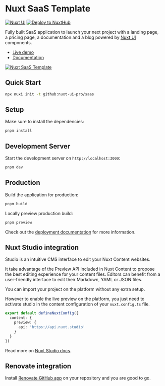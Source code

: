 # Nuxt SaaS Template

[![Nuxt UI](https://img.shields.io/badge/Made%20with-Nuxt%20UI-00DC82?logo=nuxt&labelColor=020420)](https://ui.nuxt.com)
[![Deploy to NuxtHub](https://img.shields.io/badge/Deploy%20to-NuxtHub-00DC82?logo=nuxt&labelColor=020420)](https://hub.nuxt.com/new?repo=nuxt-ui-pro/saas)

Fully built SaaS application to launch your next project with a landing page, a pricing page, a documentation and a blog powered by [Nuxt UI](https://ui.nuxt.com) components.

- [Live demo](https://saas-template.nuxt.dev/)
- [Documentation](https://ui.nuxt.com/getting-started/installation)

<a href="https://saas-template.nuxt.dev/" target="_blank">
  <picture>
    <source media="(prefers-color-scheme: dark)" srcset="https://assets.hub.nuxt.com/eyJ0eXAiOiJKV1QiLCJhbGciOiJIUzI1NiJ9.eyJ1cmwiOiJodHRwczovL3NhYXMtdGVtcGxhdGUubnV4dC5kZXYiLCJpYXQiOjE3Mzk0NjM0NDh9.tgzUQaw6XswUPPVbOXazuWwoTHJODg155CYt1xfzIdM.jpg?theme=dark">
    <source media="(prefers-color-scheme: light)" srcset="https://assets.hub.nuxt.com/eyJ0eXAiOiJKV1QiLCJhbGciOiJIUzI1NiJ9.eyJ1cmwiOiJodHRwczovL3NhYXMtdGVtcGxhdGUubnV4dC5kZXYiLCJpYXQiOjE3Mzk0NjM0NDh9.tgzUQaw6XswUPPVbOXazuWwoTHJODg155CYt1xfzIdM.jpg?theme=light">
    <img alt="Nuxt SaaS Template" src="https://assets.hub.nuxt.com/eyJ0eXAiOiJKV1QiLCJhbGciOiJIUzI1NiJ9.eyJ1cmwiOiJodHRwczovL3NhYXMtdGVtcGxhdGUubnV4dC5kZXYiLCJpYXQiOjE3Mzk0NjM0NDh9.tgzUQaw6XswUPPVbOXazuWwoTHJODg155CYt1xfzIdM.jpg">
  </picture>
</a>

## Quick Start

```bash [Terminal]
npx nuxi init -t github:nuxt-ui-pro/saas
```

## Setup

Make sure to install the dependencies:

```bash
pnpm install
```

## Development Server

Start the development server on `http://localhost:3000`:

```bash
pnpm dev
```

## Production

Build the application for production:

```bash
pnpm build
```

Locally preview production build:

```bash
pnpm preview
```

Check out the [deployment documentation](https://nuxt.com/docs/getting-started/deployment) for more information.

## Nuxt Studio integration

Studio is an intuitive CMS interface to edit your Nuxt Content websites.

It take advantage of the Preview API included in Nuxt Content to propose the best editing experience for your content files. Editors can benefit from a user-friendly interface to edit their Markdown, YAML or JSON files.

You can import your project on the platform without any extra setup.

However to enable the live preview on the platform, you just need to activate studio in the content configuration of your `nuxt.config.ts` file.

```ts [nuxt.config.ts]
export default defineNuxtConfig({
  content: {
    preview: {
      api: 'https://api.nuxt.studio'
    }
  }
})
```

Read more on [Nuxt Studio docs](https://content.nuxt.com/studio/setup).

## Renovate integration

Install [Renovate GitHub app](https://github.com/apps/renovate/installations/select_target) on your repository and you are good to go.
